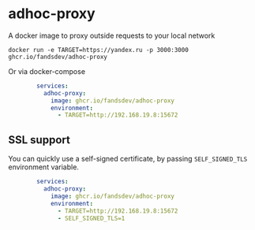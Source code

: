 # adhoc-proxy

A docker image to proxy outside requests to your local network

`docker run -e TARGET=https://yandex.ru -p 3000:3000 ghcr.io/fandsdev/adhoc-proxy`

Or via docker-compose

```yaml
        services:
          adhoc-proxy:
            image: ghcr.io/fandsdev/adhoc-proxy
            environment:
              - TARGET=http://192.168.19.8:15672

```

## SSL support

You can quickly use a self-signed certificate, by passing `SELF_SIGNED_TLS` environment variable.
```yaml
        services:
          adhoc-proxy:
            image: ghcr.io/fandsdev/adhoc-proxy
            environment:
              - TARGET=http://192.168.19.8:15672
              - SELF_SIGNED_TLS=1

```
